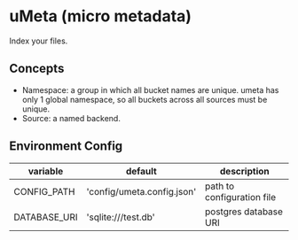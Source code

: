 # uMeta (micro metadata)

Index your files.

## Concepts

* Namespace: a group in which all bucket names are unique.  umeta has only 1 global namespace, so all buckets across all sources must be unique.
* Source: a named backend.

## Environment Config

| variable     | default                    | description                |
|--------------|----------------------------|----------------------------|
| CONFIG_PATH  | 'config/umeta.config.json' | path to configuration file |
| DATABASE_URI | 'sqlite:///test.db'        | postgres database URI      |
